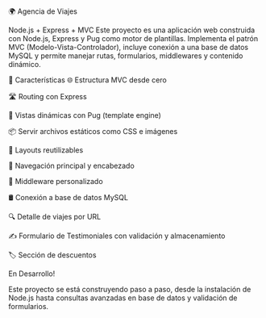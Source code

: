 🌍 Agencia de Viajes

Node.js + Express + MVC
Este proyecto es una aplicación web construida con Node.js, Express y Pug como motor de plantillas. Implementa el patrón MVC (Modelo-Vista-Controlador), incluye conexión a una base de datos MySQL y permite manejar rutas, formularios, middlewares y contenido dinámico.

🚀 Características
🌐 Estructura MVC desde cero

🛣️ Routing con Express

🧱 Vistas dinámicas con Pug (template engine)

📦 Servir archivos estáticos como CSS e imágenes

📄 Layouts reutilizables

🧭 Navegación principal y encabezado

🧩 Middleware personalizado

🛢️ Conexión a base de datos MySQL

🔍 Detalle de viajes por URL

✍️ Formulario de Testimoniales con validación y almacenamiento

🏷️ Sección de descuentos

En Desarrollo!

Este proyecto se está construyendo paso a paso, desde la instalación de Node.js hasta consultas avanzadas en base de datos y validación de formularios.
